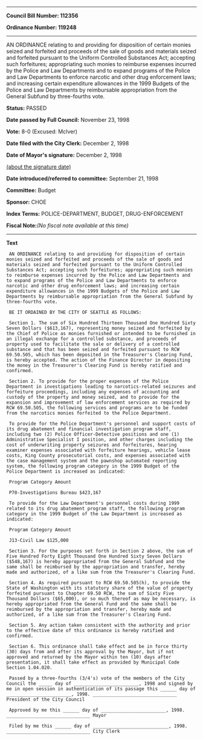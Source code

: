 

********

**Council Bill Number: 112356**
   
**Ordinance Number: 119248**
********

 AN ORDINANCE relating to and providing for disposition of certain monies seized and forfeited and proceeds of the sale of goods and materials seized and forfeited pursuant to the Uniform Controlled Substances Act; accepting such forfeitures; appropriating such monies to reimburse expenses incurred by the Police and Law Departments and to expand programs of the Police and Law Departments to enforce narcotic and other drug enforcement laws; and increasing certain expenditure allowances in the 1999 Budgets of the Police and Law Departments by reimbursable appropriation from the General Subfund by three-fourths vote.

**Status:** PASSED
   
**Date passed by Full Council:** November 23, 1998
   
**Vote:** 8-0 (Excused: McIver)
   
**Date filed with the City Clerk:** December 2, 1998
   
**Date of Mayor's signature:** December 2, 1998
   
[(about the signature date)](/~public/approvaldate.htm)
   
   
   
**Date introduced/referred to committee:** September 21, 1998
   
**Committee:** Budget
   
**Sponsor:** CHOE
   
   
**Index Terms:** POLICE-DEPARTMENT, BUDGET, DRUG-ENFORCEMENT

**Fiscal Note:**_(No fiscal note available at this time)_

********

**Text**
   
```
 AN ORDINANCE relating to and providing for disposition of certain monies seized and forfeited and proceeds of the sale of goods and materials seized and forfeited pursuant to the Uniform Controlled Substances Act; accepting such forfeitures; appropriating such monies to reimburse expenses incurred by the Police and Law Departments and to expand programs of the Police and Law Departments to enforce narcotic and other drug enforcement laws; and increasing certain expenditure allowances in the 1999 Budgets of the Police and Law Departments by reimbursable appropriation from the General Subfund by three-fourths vote.

 BE IT ORDAINED BY THE CITY OF SEATTLE AS FOLLOWS:

 Section 1. The sum of Six Hundred Thirteen Thousand One Hundred Sixty Seven Dollars ($613,167), representing money seized and forfeited by the Chief of Police as monies furnished or intended to be furnished in an illegal exchange for a controlled substance, and proceeds of property used to facilitate the sale or delivery of a controlled substance and that has been seized and forfeited pursuant to RCW 69.50.505, which has been deposited in the Treasurer's Clearing Fund, is hereby accepted. The action of the Finance Director in depositing the money in the Treasurer's Clearing Fund is hereby ratified and confirmed.

 Section 2. To provide for the proper expenses of the Police Department in investigations leading to narcotics-related seizures and forfeiture proceedings, including any expenses of accounting and custody of the property and money seized, and to provide for the expansion and improvement of law enforcement services as required by RCW 69.50.505, the following services and programs are to be funded from the narcotics monies forfeited to the Police Department.

 To provide for the Police Department's personnel and support costs of its drug abatement and financial investigation program staff, including two (2) Police Officer-Detective positions and one (1) Administrative Specialist I position, and other charges including the cost of underwriting property seizures and forfeitures, hearing examiner expenses associated with forfeiture hearings, vehicle lease costs, King County prosecutorial costs, and expenses associated with the case management system and the pawnshop automated reporting system, the following program category in the 1999 Budget of the Police Department is increased as indicated:

 Program Category Amount

 P70-Investigations Bureau $423,167

 To provide for the Law Department's personnel costs during 1999 related to its drug abatement program staff, the following program category in the 1999 Budget of the Law Department is increased as indicated:

 Program Category Amount

 J13-Civil Law $125,000

 Section 3. For the purposes set forth in Section 2 above, the sum of Five Hundred Forty Eight Thousand One Hundred Sixty Seven Dollars ($548,167) is hereby appropriated from the General Subfund and the same shall be reimbursed by the appropriation and transfer, hereby made and authorized, of a like sum from the Treasurer's Clearing Fund.

 Section 4. As required pursuant to RCW 69.50.505(h), to provide the State of Washington with its statutory share of the value of property forfeited pursuant to Chapter 69.50 RCW, the sum of Sixty Five Thousand Dollars ($65,000), or so much thereof as may be necessary, is hereby appropriated from the General Fund and the same shall be reimbursed by the appropriation and transfer, hereby made and authorized, of a like sum from the Treasurer's Clearing Fund.

 Section 5. Any action taken consistent with the authority and prior to the effective date of this ordinance is hereby ratified and confirmed.

 Section 6. This ordinance shall take effect and be in force thirty (30) days from and after its approval by the Mayor, but if not approved and returned by the Mayor within ten (10) days after presentation, it shall take effect as provided by Municipal Code Section 1.04.020.

 Passed by a three-fourths (3/4's) vote of the members of the City Council the _____ day of ________________________, 1998 and signed by me in open session in authentication of its passage this ______ day of ________________________, 1998. _______________________________ President of the City Council

 Approved by me this ______ day of ________________________, 1998. _______________________________ Mayor

 Filed by me this ______ day of ____________________________, 1998. _______________________________ City Clerk

```
